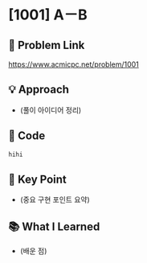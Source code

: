 # [1001] A－B

## 🔗 Problem Link  
https://www.acmicpc.net/problem/1001

## 💡 Approach  
- (풀이 아이디어 정리)

## 🧾 Code  
```python
hihi

```

## 🎯 Key Point  
- (중요 구현 포인트 요약)

## 📚 What I Learned  
- (배운 점)

